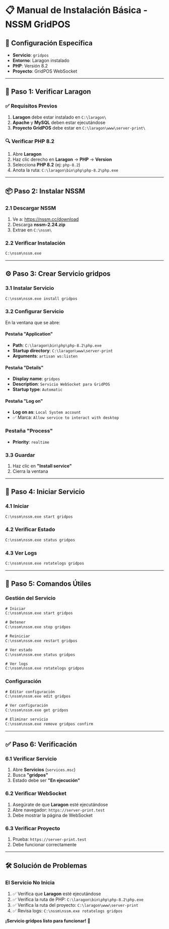 # 📋 Manual de Instalación Básica - NSSM GridPOS

## 🎯 Configuración Específica

-   **Servicio**: `gridpos`
-   **Entorno**: Laragon instalado
-   **PHP**: Versión 8.2
-   **Proyecto**: GridPOS WebSocket

---

## 🚀 Paso 1: Verificar Laragon

### ✅ Requisitos Previos

1. **Laragon** debe estar instalado en `C:\laragon\`
2. **Apache** y **MySQL** deben estar ejecutándose
3. **Proyecto GridPOS** debe estar en `C:\laragon\www\server-print\`

### 🔍 Verificar PHP 8.2

1. Abre **Laragon**
2. Haz clic derecho en **Laragon** → **PHP** → **Version**
3. Selecciona **PHP 8.2** (ej: `php-8.2`)
4. Anota la ruta: `C:\laragon\bin\php\php-8.2\php.exe`

---

## 📦 Paso 2: Instalar NSSM

### 2.1 Descargar NSSM

1. Ve a: https://nssm.cc/download
2. Descarga **nssm-2.24.zip**
3. Extrae en `C:\nssm\`

### 2.2 Verificar Instalación

```cmd
C:\nssm\nssm.exe
```

---

## ⚙️ Paso 3: Crear Servicio gridpos

### 3.1 Instalar Servicio

```cmd
C:\nssm\nssm.exe install gridpos
```

### 3.2 Configurar Servicio

En la ventana que se abre:

#### **Pestaña "Application"**

-   **Path**: `C:\laragon\bin\php\php-8.2\php.exe`
-   **Startup directory**: `C:\laragon\www\server-print`
-   **Arguments**: `artisan ws:listen`

#### **Pestaña "Details"**

-   **Display name**: `gridpos`
-   **Description**: `Servicio WebSocket para GridPOS`
-   **Startup type**: `Automatic`

#### **Pestaña "Log on"**

-   **Log on as**: `Local System account`
-   ✅ Marca: `Allow service to interact with desktop`

### **Pestaña "Process"**

-   **Priority**: `realtime`

### 3.3 Guardar

1. Haz clic en **"Install service"**
2. Cierra la ventana

---

## 🚀 Paso 4: Iniciar Servicio

### 4.1 Iniciar

```cmd
C:\nssm\nssm.exe start gridpos
```

### 4.2 Verificar Estado

```cmd
C:\nssm\nssm.exe status gridpos
```

### 4.3 Ver Logs

```cmd
C:\nssm\nssm.exe rotatelogs gridpos
```

---

## 🔧 Paso 5: Comandos Útiles

### Gestión del Servicio

```cmd
# Iniciar
C:\nssm\nssm.exe start gridpos

# Detener
C:\nssm\nssm.exe stop gridpos

# Reiniciar
C:\nssm\nssm.exe restart gridpos

# Ver estado
C:\nssm\nssm.exe status gridpos

# Ver logs
C:\nssm\nssm.exe rotatelogs gridpos
```

### Configuración

```cmd
# Editar configuración
C:\nssm\nssm.exe edit gridpos

# Ver configuración
C:\nssm\nssm.exe get gridpos

# Eliminar servicio
C:\nssm\nssm.exe remove gridpos confirm
```

---

## ✅ Paso 6: Verificación

### 6.1 Verificar Servicio

1. Abre **Servicios** (`services.msc`)
2. Busca **"gridpos"**
3. Estado debe ser **"En ejecución"**

### 6.2 Verificar WebSocket

1. Asegúrate de que **Laragon** esté ejecutándose
2. Abre navegador: `https://server-print.test`
3. Debe mostrar la página de WebSocket

### 6.3 Verificar Proyecto

1. Prueba: `https://server-print.test`
2. Debe funcionar correctamente

---

## 🛠️ Solución de Problemas

### El Servicio No Inicia

1. ✅ Verifica que **Laragon** esté ejecutándose
2. ✅ Verifica la ruta de PHP: `C:\laragon\bin\php\php-8.2\php.exe`
3. ✅ Verifica la ruta del proyecto: `C:\laragon\www\server-print`
4. ✅ Revisa logs: `C:\nssm\nssm.exe rotatelogs gridpos`

**¡Servicio gridpos listo para funcionar!** 🚀
